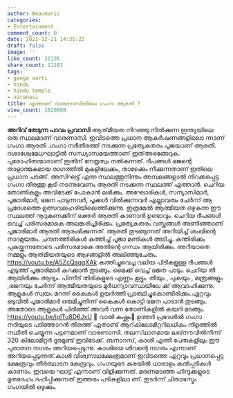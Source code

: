 ```yaml
---
author: Beaumaris
categories:
- Entertainment
comment_count: 0
date: 2023-12-21 14:35:22
draft: false
image: ''
like_count: 22126
share_count: 11181
tags:
- ganga aarti
- hindu
- hindu temple
- varanasi
title: എന്താണ് വാരണാസിയിലെ ഗംഗാ ആരതി ?
view_count: 1020888
---
```


**അറിവ് തേടുന്ന പാവം പ്രവാസി** ആത്​മീയത നിറഞ്ഞു നിൽക്കുന്ന ഇന്ത്യയിലെ ഒരു സ്ഥലമാണ് വാരണാസി. ഇവിടത്തെ പ്രധാന ആകർഷണങ്ങളിലൊ ന്നാണ് ഗംഗാ ആരതി .ഗംഗാ നദീതീരത്ത്​ നടക്കുന്ന പ്രത്യേകതരം പൂജയാണ് ആരതി. ദശാശ്വേമേധഘാട്ടിൽ സന്ധ്യാസമയത്താണ്​ ഇത്​ അരങ്ങേറുക. പുരോഹിതന്മാരാണ്​ ഇതിന്​ നേതൃത്വം നൽകുന്നത്​. ദീപങ്ങൾ ഭജ​ന്റെ താളാത്മകമായ രാഗത്തിൽ മുകളിലേക്കും, താഴേക്കും നീക്കുന്നതാണ്​ ഇതിലെ പ്രധാന ചടങ്ങ്​. അസിഘട്ട് എന്ന സ്ഥലത്തുനിന്നും അമ്പലങ്ങളാൽ നിറക്കപ്പെട്ട ഗംഗാ തീരത്തു കൂടി നടന്നുവേണം ആരതി നടക്കുന്ന സ്ഥലത്ത്​ എത്താൻ. ചെറിയ തോണികളും അവിടേക്ക്​ പോകാൻ ലഭിക്കും. അഘോരികൾ, സന്യാസിമാർ, പൂജാരിമാർ, ഭജന പാടുന്നവർ, പൂക്കൾ വിൽക്കുന്നവർ എല്ലാവരും ​ചേർന്ന്​ ആ പ്രദേശത്തെ ഉത്സവലഹരിയിലെത്തിക്കുന്നു. ഇത്രമേൽ ആത്മീയത ഒഴുകുന്ന ഈ സ്ഥലത്ത് നൂറുകണക്കിന് ഭക്തർ ആരതി കാണാൻ ഉണ്ടാവും. ചെറിയ ദീപങ്ങൾ വെച്ച് പരിസരമാകെ അലങ്കരിച്ചിരിക്കും. പ്രത്യേകതരം വസ്ത്രങ്ങൾ അണിഞ്ഞാണ് പൂജാരിമാർ ആരതി ആരംഭിക്കുന്നത്. ആരതി തുടങ്ങുന്നത് അറിയിച്ച്​ ശംഖിന്റെ നാദമുയരും. ചന്ദനത്തിരികൾ കത്തിച്ച്​ പൂജാ മണികൾ അടിച്ചു. കുന്തിരിക്കം പുകയ്ക്കുന്നതോടെ പരിസരമാകെ അതിന്റെ ഗന്ധം ആയിരിക്കും. അറിയാതെ നമ്മളും ആത്​മീയതയുടെ ആഴങ്ങളിൽ അലിഞ്ഞുചേരും. https://youtu.be/A5ZcQaqqXAk കത്തിച്ചുവെച്ച വലിയ പിടികളുള്ള ദീപങ്ങൾ എടുത്ത്​ പൂജാരിമാർ കറക്കാൻ തുടങ്ങും. മൈക്ക് വെച്ച് ഭജന പാടും. ചെറിയ തീ ആയിരിക്കും ആദ്യം. പിന്നീട് തിരികളുടെ എണ്ണം കൂട്ടും. തീയും , പുകയും , മന്ത്രങ്ങളും ,ഭജനയും ചേർന്ന്​ ആത്മീയതയുടെ മുർധന്യാവസ്ഥയിലേ ക്ക്​ ആവാഹിക്കുന്നു. ആളുകൾ സ്വയം മറന്ന്​ കൈകൾ ഉയർത്തി പ്രാത്ഥിച്ചുകൊണ്ടിരിക്കും.ഏറ്റവും ഒടുവിൽ പൂജാരിമാർ ഒരുമിച്ചുനിന്ന് കൈകൾ കൊട്ടി ഭജന പാടാൻ തുടങ്ങും. അതോടെ ആളുകൾ പിരിഞ്ഞ്​ അവർ വന്ന തോണികളിൽ കയറി മടങ്ങും. https://youtu.be/iplTu8D6JxU 💢 വാൽ കഷ്ണം💢 ഉത്തർ പ്രദേശിൽ ഗംഗാ നദിയുടെ പടിഞ്ഞാറൻ തീരത്ത് ഏതാണ്ട് ആറ്​ കിലോമീറ്ററിലധികം‌ നീളത്തിൽ സ്ഥിതി ചെയ്യുന്ന പട്ടണമാണ് വാരണാസി. തലസ്​ഥാനമായ ലഖ്​നൗവിൽനിന്ന്​ 320 കിലോമീറ്റർ ദൂരമുണ്ട്​ ഇവിടേക്ക്​. ബനാറസ്, കാശി എന്നീ പേരുകളിലും ഈ പുരാതന നഗരം അറിയപ്പെടുന്നു. കാശിയെ ശിവ​ന്റെ നഗരം എന്നാണ്‌ അറിയപ്പെടുന്നത്.കാശി വിശ്വനാഥക്ഷേത്രമാണ്‌ ഇവിടത്തെ ഏറ്റവും പ്രധാനപ്പെട്ട ക്ഷേത്രവും തീർത്ഥാടന കേന്ദ്രവും. ഗംഗയുടെ കരയിൽ ധാരാളം കൽപ്പടികൾ കാണാം. ഇവയെ ഘാട്ട് എന്നാണ് വിളിക്കുന്നത്. മരണമടഞ്ഞ ഹിന്ദുക്കളുടെ മൃതദേഹം ദഹിപ്പിക്കുന്നത്​ ഇത്തരം പടികളിലാ ണ്. തുടർന്ന് ചിതാഭസ്മം ഗംഗയിൽ ഒഴുക്കും.